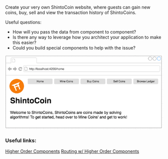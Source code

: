 Create your very own ShintoCoin website, where guests can gain new coins, buy, sell and view the transaction history of ShintoCoins.

Useful questions:

* How will you pass the data from component to component?
* Is there any way to leverage how you architect your application to make this easier?
* Could you build special components to help with the issue?

!["Home Page Image"](./img/homepage.png)

### Useful links:

[Higher Order Components](https://reactjs.org/docs/higher-order-components.html)
[Routing w/ Higher Order Components](http://engineering.blogfoster.com/higher-order-components-theory-and-practice/)

